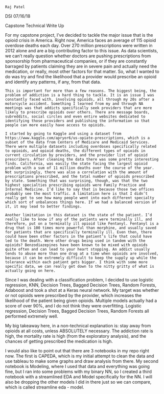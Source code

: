 	Raj Patel
DSI
07/16/18




Capstone Technical Write Up

For my capstone project, I’ve decided to tackle the major issue that is the opioid crisis in America.  Right now, America faces an average of 115 opioid overdose deaths each day. Over 270 million prescriptions were written in 2012 alone and are a big contributing factor to this issue. As data scientists, we can’t really question whether doctors are pushing prescriptions from sponsorship from pharmaceutical companies, or if they are constantly barraged by patients claiming they are in severe pain and actually need the medication, or really, most other factors for that matter. So, what I wanted to do was try and find the likelihood that a provider would prescribe an opioid and identify any patterns, if any, from that data.

	This is important for more than a few reasons. The biggest being, the problem of addiction is a hard thing to tackle. It is an issue I was constantly faced with, involving opioids, all through my 20s after a motorcycle accident. Something I learned from my and through NA meetings was that addicts specifically seek providers that are more likely to prescribe opioids over others. There are message boards, subreddits, social circles and even entire websites dedicated to identifying those providers and publishing the information so that people can more easily have access to opioids. 

	I started by going to Kaggle and using a dataset from https://www.kaggle.com/apryor6/us-opiate-prescriptions, which is a subset of the data from Centers of Medicare and Medicaid Services. There were multiple datasets including overdoses specifically related to opioids, and opioid deaths, the different types of opioids in current circulation by providers, and the provider list of opioid prescribers. After cleaning the data there was some pretty interesting finds. California, was easily the state facing the largest opioid problem with a sum of 11 million deaths over the course of the year. Not surprisingly, there was also a correlation with the amount of prescriptions prescribed, and the total number of opioids prescribed by state. Something that was surprising, though, was that the two highest specialties prescribing opioids were Family Practice and Internal Medicine. I’d like to say that is because those two offices probably see the most traffic. A limitation here is that I didn’t really get to see how many people went into each different specialty which sort of unbalances things here. If we had a balanced version of it, it may lead to better findings. 

	Another limitation in this dataset is the state of the patient. I’d really like to know if any of the patients were terminally ill, and therefore, put on a terminally ill opioid like Fentanyl. Fentanyl is a drug that is 100 times more powerful than morphine, and usually saved for patients that are specifically terminally ill. Even then, there could have been other factors in the patient’s life that could have led to the death. Were other drugs being used in tandem with the opioids? Benzodiazepines have been known to be mixed with opioids quite often and can lead to your heart stopping. An addict usually tends to abuse more than one drug at a time when opioids are involved, because it can be extremely difficult to keep the supply up while the tolerance within each patient gets bigger. I think with some more specific data, we can really get down to the nitty gritty of what is actually going on here. 
Since I was dealing with a classification problem, I decided to use logistic regression, KNN, Decision Trees, Bagged Decision Trees, Random Forests, Adaboost and took a shot at a Keras neural network. My target was whether or not opioids were prescribed by the provider, which increases the likelihood of the patient being given opioids. Multiple models actually had a score of over 90%, and I do not think they were overfitting. Logistic regression, Decision Trees, Bagged Decision Trees, Random Forests all performed extremely well. 

My big takeaway here, in a non-technical explanation is: stay away from opioids at all costs, unless ABSOLUTELY necessary. The addiction rate is high, the mortality rate is high (from the exploratory analysis), and the chances of getting prescribed the medication is high.

I would also like to point out that there are 3 notebooks in my repo right now. The first is CAPEDA, which is my initial attempt to clean the data and use tableau to make some graphs and draw analysis from there. My second notebook is Modeling, where I used that data and everything was going fine, but I ran into some problems with my binary NN, so I created a third notebook with a streamlined EDA and Model specifically for the NN. I will also be dropping the other models I did in there just so we can compare, which is called streamline eda - model.
